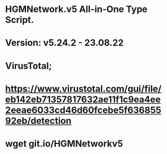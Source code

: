 # HGMNetwork.v5 All-in-One Type Script.

Version: v5.24.2 - 23.08.22
====
VirusTotal;
====
https://www.virustotal.com/gui/file/eb142eb71357817632ae11f1c9ea4ee2eeae6033cd46d60fcebe5f63685592eb/detection
====
wget git.io/HGMNetworkv5
====
